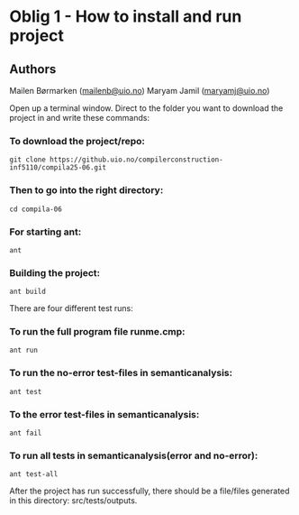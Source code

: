 # Oblig 1 - How to install and run project

## Authors

Mailen Børmarken (mailenb@uio.no)
Maryam Jamil (maryamj@uio.no)

Open up a terminal window. Direct to the folder you want to download the project in and write these commands:

### To download the project/repo:

`git clone https://github.uio.no/compilerconstruction-inf5110/compila25-06.git`

### Then to go into the right directory:

`cd compila-06`

### For starting ant:

`ant`

### Building the project:

`ant build`

There are four different test runs:

### To run the full program file runme.cmp:

`ant run`

### To run the no-error test-files in semanticanalysis:

`ant test`

### To the error test-files in semanticanalysis:

`ant fail`

### To run all tests in semanticanalysis(error and no-error):

`ant test-all`

After the project has run successfully, there should be a file/files generated in this directory: src/tests/outputs.
